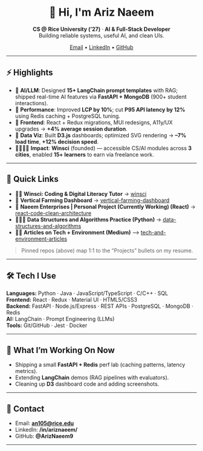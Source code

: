 <!-- Centered banner -->
<div align="center">

# 👋 Hi, I'm **Ariz Naeem**
**CS @ Rice University (’27)** · **AI & Full-Stack Developer**  
Building reliable systems, useful AI, and clean UIs.

[Email](mailto:an105@rice.edu) •
[LinkedIn](https://www.linkedin.com/in/ariznaeem/) •
[GitHub](https://github.com/ArizNaeem9)

</div>

---

## ⚡ Highlights
- 🧠 **AI/LLM**: Designed **15+ LangChain prompt templates** with RAG; shipped real-time AI features via **FastAPI + MongoDB** (900+ student interactions).
- 🚀 **Performance**: Improved **LCP by 10%**; cut **P95 API latency by 12%** using Redis caching + PostgreSQL tuning.
- 🧩 **Frontend**: React + Redux migrations, MUI redesigns, A11y/UX upgrades → **+4% average session duration**.
- 🌱 **Data Viz**: Built **D3.js** dashboards; optimized SVG rendering → **–7% load time**, **+12% decision speed**.
- 🫱🏽‍🫲🏾 **Impact**: **Winsci** (founded) — accessible CS/AI modules across **3 cities**, enabled **15+ learners** to earn via freelance work.

---

## 🔗 Quick Links
- 🧑‍🏫 **Winsci: Coding & Digital Literacy Tutor** → [winsci](https://github.com/ArizNaeem9/winsci)
- 🌿 **Vertical Farming Dashboard** → [vertical-farming-dashboard](https://github.com/ArizNaeem9/vertical-farming-dashboard)
- 🏢 **Naeem Enterprises | Personal Project (Currently Working) (React)** → [react-code-clean-architecture](https://github.com/ArizNaeem9/react-code-clean-architecture)
- 👨🏽‍💻 **Data Structures and Algorithms Practice (Python)** -> [data-structures-and-algorithms](https://docs.google.com/document/d/1J-J1sgiojrEGdp9ZcCgKvq8I15tvZWJ1ps-ycQkjYg0/edit?tab=t.0)
- ✍🏽 **Articles on Tech + Environment (Medium)** --> [tech-and-environment-articles]([https://a](https://medium.com/@ariznaeem201))
  

> Pinned repos (above) map 1:1 to the “Projects” bullets on my resume.

---

## 🛠️ Tech I Use
**Languages:** Python · Java · JavaScript/TypeScript · C/C++ · SQL  
**Frontend:** React · Redux · Material UI · HTML5/CSS3  
**Backend:** FastAPI · Node.js/Express · REST APIs · PostgreSQL · MongoDB · Redis  
**AI:** LangChain · Prompt Engineering (LLMs)  
**Tools:** Git/GitHub · Jest · Docker

---

## 📌 What I’m Working On Now
- Shipping a small **FastAPI + Redis** perf lab (caching patterns, latency metrics).
- Extending **LangChain** demos (RAG pipelines with evaluators).
- Cleaning up **D3** dashboard code and adding screenshots.

---

## 📨 Contact
- Email: **an105@rice.edu**
- LinkedIn: **/in/ariznaeem/**
- GitHub: **@ArizNaeem9**

---

<!-- Optional: GitHub stats (feel free to keep/remove) -->
<!--
<div align="center">
  <img src="https://github-readme-stats.vercel.app/api?username=ArizNaeem9&show_icons=true&hide_title=true" height="140" />
  <img src="https://github-readme-stats.vercel.app/api/top-langs/?username=ArizNaeem9&layout=compact" height="140" />
</div>
-->
